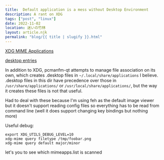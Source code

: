 ```yaml
---
title:  Default application is a mess without Desktop Environment
description: A rant on XDG
tags: ["post", "linux"]
date: 2022-11-02
location: 迷いの竹林
layout: article.njk
permalink: "blog/{{ title | slugify }}.html"
---
```


[XDG MIME Applications](https://wiki.archlinux.org/title/XDG_MIME_Applications)

[desktop entries](https://wiki.archlinux.org/title/desktop_entries)

In addition to XDG, pcmanfm-qt attempts to manage file association on its own, which creates .desktop files in `~/.local/share/applications` I believe. .desktop files in this dir have precedence over those in `/usr/share/applications/` or `/usr/local/share/applications/`, but the way it creates these files is not that useful.


Had to deal with these because I'm using feh as the default image viewer but it doesn't support reading config files so everything has to be read from command line (well it does support changing key bindings but nothing more)

 

 

Useful debug:

```
export XDG_UTILS_DEBUG_LEVEL=10
xdg-mime query filetype /tmp/foobar.png
xdg-mime query default major/minor
```
let's you to see which mimeapps.list is scanned 